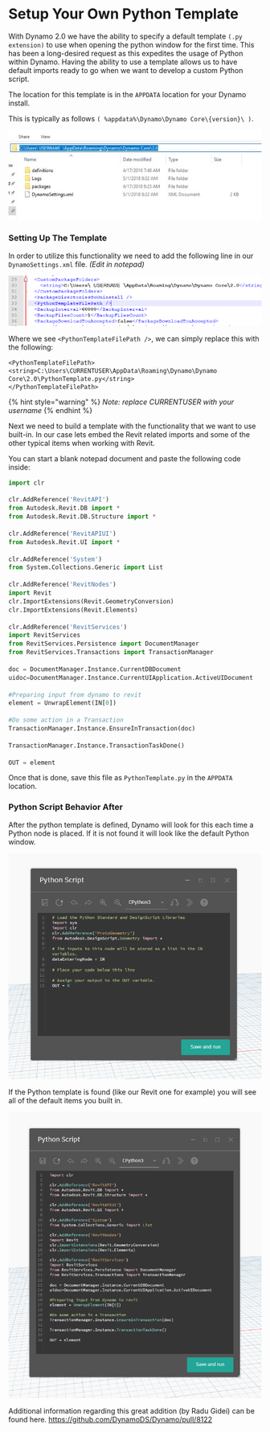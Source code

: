 # Setup Your Own Python Template

With Dynamo 2.0 we have the ability to specify a default template `(.py extension)` to use when opening the python window for the first time. This has been a long-desired request as this expedites the usage of Python within Dynamo. Having the ability to use a template allows us to have default imports ready to go when we want to develop a custom Python script.

The location for this template is in the `APPDATA` location for your Dynamo install.

This is typically as follows `( %appdata%\Dynamo\Dynamo Core\{version}\ )`.

![](../images/8-3/3/pythontemplates-appdatafolderlocation.jpg)

### Setting Up The Template

In order to utilize this functionality we need to add the following line in our `DynamoSettings.xml` file. _(Edit in notepad)_

![](../images/8-3/3/pythontemplates-dynamosettingsxmlfile.png)

Where we see `<PythonTemplateFilePath />`, we can simply replace this with the following:

```
<PythonTemplateFilePath>
<string>C:\Users\CURRENTUSER\AppData\Roaming\Dynamo\Dynamo Core\2.0\PythonTemplate.py</string>
</PythonTemplateFilePath>
```

{% hint style="warning" %}
_Note: replace CURRENTUSER with your username_
{% endhint %}

Next we need to build a template with the functionality that we want to use built-in. In our case lets embed the Revit related imports and some of the other typical items when working with Revit.

You can start a blank notepad document and paste the following code inside:

```py
import clr

clr.AddReference('RevitAPI')
from Autodesk.Revit.DB import *
from Autodesk.Revit.DB.Structure import *

clr.AddReference('RevitAPIUI')
from Autodesk.Revit.UI import *

clr.AddReference('System')
from System.Collections.Generic import List

clr.AddReference('RevitNodes')
import Revit
clr.ImportExtensions(Revit.GeometryConversion)
clr.ImportExtensions(Revit.Elements)

clr.AddReference('RevitServices')
import RevitServices
from RevitServices.Persistence import DocumentManager
from RevitServices.Transactions import TransactionManager

doc = DocumentManager.Instance.CurrentDBDocument
uidoc=DocumentManager.Instance.CurrentUIApplication.ActiveUIDocument

#Preparing input from dynamo to revit
element = UnwrapElement(IN[0])

#Do some action in a Transaction
TransactionManager.Instance.EnsureInTransaction(doc)

TransactionManager.Instance.TransactionTaskDone()

OUT = element
```

Once that is done, save this file as `PythonTemplate.py` in the `APPDATA` location.

### Python Script Behavior After

After the python template is defined, Dynamo will look for this each time a Python node is placed. If it is not found it will look like the default Python window.

![](../images/8-3/3/pythontemplates-beforesetuptemplate.jpg)

If the Python template is found (like our Revit one for example) you will see all of the default items you built in.

![](../images/8-3/3/pythontemplates-aftersetuptemplate.jpg)

Additional information regarding this great addition (by Radu Gidei) can be found here. https://github.com/DynamoDS/Dynamo/pull/8122
